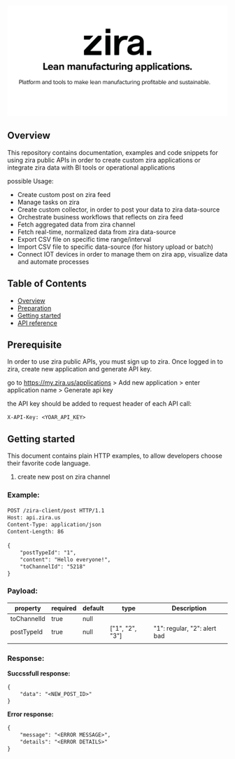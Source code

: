 
![zira](zira-repo-image.png)
## Overview
This repository contains documentation, examples and code snippets for using zira public APIs in order to create custom zira applications
or integrate zira data with BI tools or operational applications

possible Usage:
 - Create custom post on zira feed
 - Manage tasks on zira
 - Create custom collector, in order to post your data to zira data-source
 - Orchestrate business workflows that reflects on zira feed
 - Fetch aggregated data from zira channel
 - Fetch real-time, normalized data from zira data-source
 - Export CSV file on specific time range/interval
 - Import CSV file to specific data-source (for history upload or batch)
 - Connect IOT devices in order to manage them on zira app, visualize data and automate processes

## Table of Contents
  - [Overview](#overview)
  - [Preparation](#preparation)
  - [Getting started](#getting-started)
  - [API reference](API.md)

## Prerequisite
In order to use zira public APIs, you must sign up to zira. 
Once logged in to zira, create new application and generate API key.


go to https://my.zira.us/applications > Add new application > enter application name > Generate api key

the API key should be added to request header of each API call:

```
X-API-Key: <YOAR_API_KEY>

```

## Getting started 

This document contains plain HTTP examples, to allow developers choose their favorite code language. 


1. create new post on zira channel

### Example:
```
POST /zira-client/post HTTP/1.1
Host: api.zira.us
Content-Type: application/json
Content-Length: 86

{
    "postTypeId": "1",
    "content": "Hello everyone!",
    "toChannelId": "5218"
}
```
### Payload:

| property    | required | default | type            | Description                  |
|-------------|----------|---------|-----------------|------------------------------|
| toChannelId | true     | null    |                 |                              |
| postTypeId  | true     | null    | ["1", "2", "3"] | "1": regular, "2": alert bad |
|             |          |         |                 |                              |

### Response:

**Succssfull response:**

```
{
    "data": "<NEW_POST_ID>"
}
```
**Error response:**
```
{
    "message": "<ERROR MESSAGE>",
    "details": "<ERROR DETAILS>"
}
```
